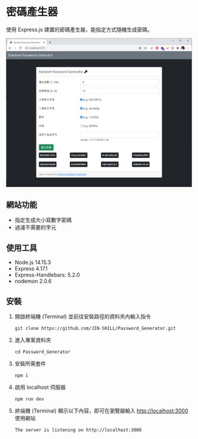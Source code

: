 # 密碼產生器
使用 Express.js 建置的密碼產生器，能指定方式隨機生成密碼。

![Minion](https://raw.githubusercontent.com/JIN-SKILL/Example_Image/main/generator_password.png)

## 網站功能
+ 指定生成大小寫數字密碼
+ 過濾不需要的字元

## 使用工具
+ Node.js 14.15.3
+ Express 4.17.1
+ Express-Handlebars: 5.2.0
+ nodemon 2.0.6

## 安裝
1. 開啟終端機 (Terminal) 並前往安裝路徑的資料夾內輸入指令
    ```
    git clone https://github.com/JIN-SKILL/Password_Generator.git
    ```
2. 進入專案資料夾
	```
    cd Password_Generator
    ```
3. 安裝所需套件
	```
    npm i
    ```
3. 啟用 localhost 伺服器
	```
    npm run dev
    ```
4. 終端機 (Terminal) 顯示以下內容，即可在瀏覽器輸入 [http://localhost:3000](http://localhost:3000) 使用網站
	```
    The server is listening on http://localhost:3000